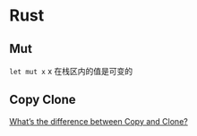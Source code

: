 # Rust

## Mut

`let mut x` x 在栈区内的值是可变的

## Copy Clone

[What’s the difference between Copy and Clone?](https://doc.rust-lang.org/core/marker/trait.Copy.html#whats-the-difference-between-copy-and-clone)
